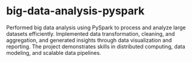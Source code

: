 # big-data-analysis-pyspark
Performed big data analysis using PySpark to process and analyze large datasets efficiently. Implemented data transformation, cleaning, and aggregation, and generated insights through data visualization and reporting. The project demonstrates skills in distributed computing, data modeling, and scalable data pipelines.

